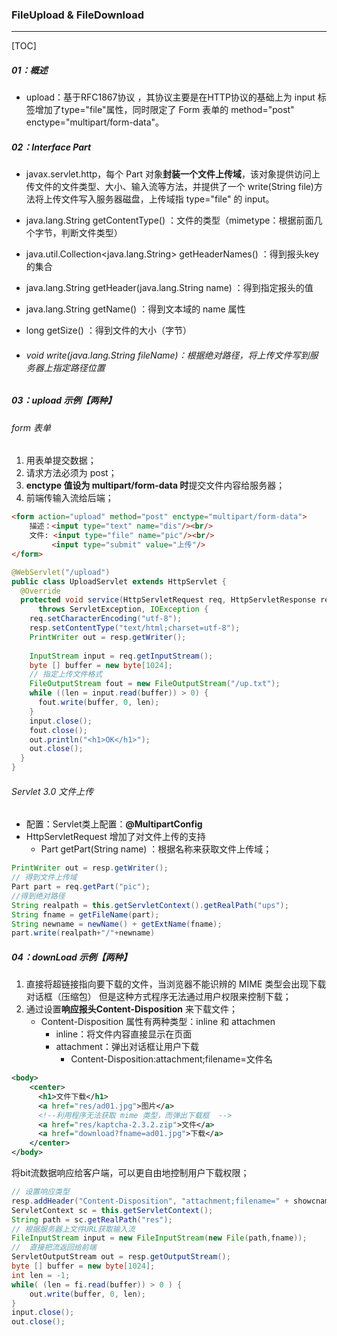 ### FileUpload & FileDownload

------

[TOC]

##### 01：概述

- upload：基于RFC1867协议 ，其协议主要是在HTTP协议的基础上为 input 标签增加了type="file"属性，同时限定了 Form 表单的 method="post" enctype="multipart/form-data"。

##### 02：Interface Part

- javax.servlet.http，每个 Part 对象**封装一个文件上传域**，该对象提供访问上传文件的文件类型、大小、输入流等方法，并提供了一个 write(String file)方法将上传文件写入服务器磁盘，上传域指 type="file" 的 input。


- java.lang.String getContentType() ：文件的类型（mimetype：根据前面几个字节，判断文件类型）

- java.util.Collection<java.lang.String>	getHeaderNames() ：得到报头key 的集合

- java.lang.String   getHeader(java.lang.String name) ：得到指定报头的值

- java.lang.String	getName() ：得到文本域的 name 属性

- long	getSize() ：得到文件的大小（字节）

- ###### void	write(java.lang.String fileName)：根据绝对路径，将上传文件写到服务器上指定路径位置 

##### 03：upload 示例【两种】

###### form 表单

1. 用表单提交数据；
2. 请求方法必须为 post；
3. **enctype 值设为 multipart/form-data 时**提交文件内容给服务器；
4. 前端传输入流给后端；

```html
<form action="upload" method="post" enctype="multipart/form-data">
    描述：<input type="text" name="dis"/><br/>
    文件: <input type="file" name="pic"/><br/>
         <input type="submit" value="上传"/>
</form>
```

```java
@WebServlet("/upload")
public class UploadServlet extends HttpServlet {
  @Override
  protected void service(HttpServletRequest req, HttpServletResponse resp)
      throws ServletException, IOException {
	req.setCharacterEncoding("utf-8");
    resp.setContentType("text/html;charset=utf-8");
    PrintWriter out = resp.getWriter();
    
    InputStream input = req.getInputStream();
    byte [] buffer = new byte[1024];
    // 指定上传文件格式
    FileOutputStream fout = new FileOutputStream("/up.txt");
    while ((len = input.read(buffer)) > 0) { 
      fout.write(buffer, 0, len); 
    }
    input.close();
    fout.close();
    out.println("<h1>OK</h1>");
    out.close();
  }
}
```

###### Servlet 3.0 文件上传

- 配置：Servlet类上配置：**@MultipartConfig**
- HttpServletRequest 增加了对文件上传的支持
  - Part getPart(String name) ：根据名称来获取文件上传域；

```java
PrintWriter out = resp.getWriter();
// 得到文件上传域
Part part = req.getPart("pic");
//得到绝对路径
String realpath = this.getServletContext().getRealPath("ups");
String fname = getFileName(part);
String newname = newName() + getExtName(fname);
part.write(realpath+"/"+newname)
```

##### 04：downLoad 示例【两种】

1. 直接将超链接指向要下载的文件，当浏览器不能识辨的 MIME 类型会出现下载对话框（压缩包） 但是这种方式程序无法通过用户权限来控制下载；
2. 通过设置**响应报头Content-Disposition** 来下载文件；
   - Content-Disposition 属性有两种类型：inline 和 attachmen
     - inline：将文件内容直接显示在页面
     - attachment：弹出对话框让用户下载
       - Content-Disposition:attachment;filename=文件名

```xml
<body>
	<center>
	  <h1>文件下载</h1>
	  <a href="res/ad01.jpg">图片</a>
	  <!--利用程序无法获取 mime 类型，而弹出下载框  -->
	  <a href="res/kaptcha-2.3.2.zip">文件</a>
	  <a href="download?fname=ad01.jpg">下载</a>
	</center>
</body>
```

将bit流数据响应给客户端，可以更自由地控制用户下载权限；

```java
// 设置响应类型
resp.addHeader("Content-Disposition", "attachment;filename=" + showcname);
ServletContext sc = this.getServletContext();
String path = sc.getRealPath("res");
// 根据服务器上文件URL获取输入流
FileInputStream input = new FileInputStream(new File(path,fname));
//  直接把流返回给前端
ServletOutputStream out = resp.getOutputStream();
byte [] buffer = new byte[1024];
int len = -1;
while( (len = fi.read(buffer)) > 0 ) {
    out.write(buffer, 0, len);
}
input.close();
out.close();
```

